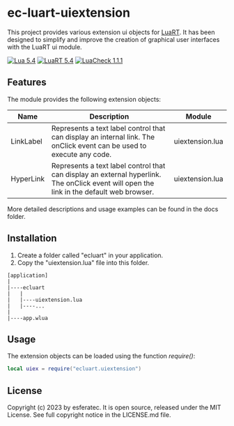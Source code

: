 # ec-luart-uiextension

This project provides various extension ui objects for [LuaRT](https://www.luart.org/).
It has been designed to simplify and improve the creation of graphical user interfaces with the LuaRT ui module.

[![Lua 5.4](https://badgen.net/badge/Lua/5.4/yellow)](https://github.com/lua/lua)
[![LuaRT 5.4](https://badgen.net/badge/LuaRT/1.5.0/blue)](https://github.com/samyeyo/LuaRT)
[![LuaCheck 1.1.1](https://badgen.net/badge/LuaCheck/1.1.1/green)](https://github.com/lunarmodules/luacheck)

## Features

The module provides the following extension objects:

| Name | Description | Module |
| --- | --- | --- |
| LinkLabel | Represents a text label control that can display an internal link. The onClick event can be used to execute any code. | uiextension.lua
| HyperLink | Represents a text label control that can display an external hyperlink. The onClick event will open the link in the default web browser. | uiextension.lua

More detailed descriptions and usage examples can be found in the docs folder.

## Installation

1. Create a folder called "ecluart" in your application.
2. Copy the "uiextension.lua" file into this folder.

```text
[application]
|
|----ecluart
|   |
|   |----uiextension.lua
|   |----...
|
|----app.wlua
```

## Usage

The extension objects can be loaded using the function *require()*:

```lua
local uiex = require("ecluart.uiextension") 
```

## License

Copyright (c) 2023 by esferatec.
It is open source, released under the MIT License.
See full copyright notice in the LICENSE.md file.
